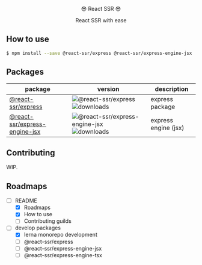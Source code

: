 <p align="center">😎 React SSR 😎</p>
<p align="center">React SSR with ease</p>

## How to use

```bash
$ npm install --save @react-ssr/express @react-ssr/express-engine-jsx
```

## Packages

| package | version | description |
| --- | --- | --- |
| [@react-ssr/express](https://www.npmjs.com/package/@react-ssr/express) | ![@react-ssr/express](https://img.shields.io/npm/v/@react-ssr/express.svg) ![downloads](https://img.shields.io/npm/dt/@react-ssr/express.svg) | express package |
| [@react-ssr/express-engine-jsx](https://www.npmjs.com/package/@react-ssr/express-engine-jsx) | ![@react-ssr/express-engine-jsx](https://img.shields.io/npm/v/@react-ssr/express-engine-jsx.svg) ![downloads](https://img.shields.io/npm/dt/@react-ssr/express-engine-jsx.svg) | express engine (jsx) |

## Contributing

WIP.

## Roadmaps

- [ ] README
  - [x] Roadmaps
  - [x] How to use
  - [ ] Contributing guilds
- [ ] develop packages
  - [x] lerna monorepo development
  - [ ] @react-ssr/express
  - [ ] @react-ssr/express-engine-jsx
  - [ ] @react-ssr/express-engine-tsx
